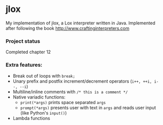 # jlox
My implementation of jlox, a Lox interpreter written in Java. Implemented after following the book http://www.craftinginterpreters.com

### Project status
Completed chapter 12

### Extra features:
* Break out of loops with ```break;```
* Unary prefix and postfix increment/decrement operators (```i++, ++i, i--, --i```)
* Multiline/inline comments with ```/* this is a comment */```
* Native variadic functions:
  * ```print(*args)``` prints space separated ```args```
  * ```prompt(*args)``` presents user with text in ```args``` and reads user input (like Python's ```input()```)
* Lambda functions